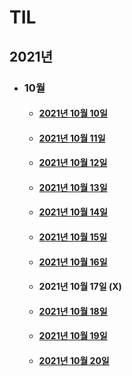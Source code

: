 # TIL
## 2021년 
* ### 10월
    *  #### <a href = "2021/10/10.md"> 2021년 10월 10일 </a>
    *  #### <a href = "2021/10/11.md"> 2021년 10월 11일 </a>
    *  #### <a href = "2021/10/12.md"> 2021년 10월 12일 </a>
    *  #### <a href = "2021/10/13.md"> 2021년 10월 13일 </a>
    *  #### <a href = "2021/10/14.md"> 2021년 10월 14일 </a>
    *  #### <a href = "2021/10/15.md"> 2021년 10월 15일 </a>
    *  #### <a href = "2021/10/16.md"> 2021년 10월 16일 </a>
    *  #### 2021년 10월 17일 (X)
    *  #### <a href = "2021/10/18.md"> 2021년 10월 18일 </a>
    *  #### <a href = "2021/10/19.md"> 2021년 10월 19일 </a>
    *  #### <a href = "2021/10/20.md"> 2021년 10월 20일 </a>